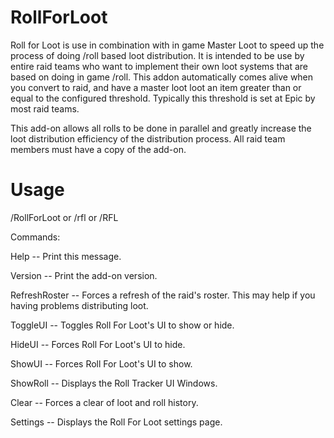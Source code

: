 # RollForLoot

Roll for Loot is use in combination with in game Master Loot to speed up the process of doing /roll based loot distribution. It is intended to be use by entire raid teams who want to implement their own loot systems that are based on doing in game /roll. This addon automatically comes alive when you convert to raid, and have a master loot loot an item greater than or equal to the configured threshold. Typically this threshold is set at Epic by most raid teams.

This add-on allows all rolls to be done in parallel and greatly increase the loot distribution efficiency of the distribution process. All raid team members must have a copy of the add-on.

# Usage

  /RollForLoot <command>  or  /rfl <command> or  /RFL <command>
  
  Commands:
  
  Help -- Print this message.
  
  Version -- Print the add-on version.
  
  RefreshRoster -- Forces a refresh of the raid's roster. This may help if you having problems distributing loot.
  
  ToggleUI -- Toggles Roll For Loot's UI to show or hide.
  
  HideUI -- Forces Roll For Loot's UI to hide.
  
  ShowUI -- Forces Roll For Loot's UI to show.
  
  ShowRoll -- Displays the Roll Tracker UI Windows.
  
  Clear -- Forces a clear of loot and roll history.
  
  Settings -- Displays the Roll For Loot settings page.
